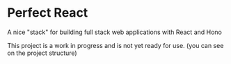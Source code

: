 # Perfect React

A nice "stack" for building full stack web applications with React and Hono

This project is a work in progress and is not yet ready for use. (you can see on the project structure)

